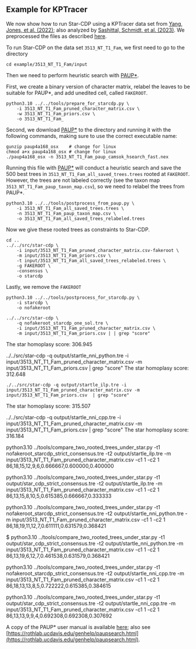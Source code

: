 Example for KPTracer
--------------------

We now show how to run Star-CDP using a KPTracer data set from [Yang, Jones, et al. (2022)](https://doi.org/10.1016/j.cell.2022.04.015); also analyzed by [Sashittal, Schmidt, et al. (2023)](https://doi.org/10.1016/j.cels.2023.11.005). We preprocessed the files as described [here](README_dataprep.md).


To run Star-CDP on the data set `3513_NT_T1_Fam`, we first need to go to the directory
```
cd example/3513_NT_T1_Fam/input
```

Then we need to perform heuristic search with [PAUP*](https://paup.phylosolutions.com). 

First, we create a binary version of character matrix, relabel the leaves to be suitable for PAUP*, and add unedited cell, called `FAKEROOT`.
```
python3.10 ../../tools/prepare_for_starcdp.py \
    -i 3513_NT_T1_Fam_pruned_character_matrix.csv \
    -w 3513_NT_T1_Fam_priors.csv \
    -o 3513_NT_T1_Fam_
```

Second, we download [PAUP*](https://paup.phylosolutions.com) to the directory and running it with the following commands, making sure to use the correct executable name:
```
gunzip paup4a168_osx    # change for linux
chmod a+x paup4a168_osx # change for linux
./paup4a168_osx -n 3513_NT_T1_Fam_paup_camsok_hsearch_fast.nex
```

Running this file with [PAUP*](https://paup.phylosolutions.com) will conduct a heuristic search and save the 500 best trees in `3513_NT_T1_Fam_all_saved_trees.trees` rooted at `FAKEROOT`. However, the trees are not labeled correctly (see the taxon map `3513_NT_T1_Fam_paup_taxon_map.csv`), so we need to relabel the trees from PAUP*.
```
python3.10 ../../tools/postprocess_from_paup.py \
    -i 3513_NT_T1_Fam_all_saved_trees.trees \
    -n 3513_NT_T1_Fam_paup_taxon_map.csv \
    -o 3513_NT_T1_Fam_all_saved_trees_relabeled.trees
```

Now we give these rooted trees as constraints to Star-CDP.
```
cd ..
../../src/star-cdp \
    -i input/3513_NT_T1_Fam_pruned_character_matrix.csv-fakeroot \
    -m input/3513_NT_T1_Fam_priors.csv \
    -t input/3513_NT_T1_Fam_all_saved_trees_relabeled.trees \
    -g FAKEROOT \
    -consensus \
    -o starcdp
```

Lastly, we remove the `FAKEROOT`

```
python3.10 ../../tools/postprocess_for_starcdp.py \
    -i starcdp \
    -o nofakeroot
```


```
../../src/star-cdp \
    -q nofakeroot_starcdp_one_sol.tre \
    -i input/3513_NT_T1_Fam_pruned_character_matrix.csv \
    -m input/3513_NT_T1_Fam_priors.csv | | grep "score"
```
The star homoplasy  score: 306.945

../../src/star-cdp -q output/startle_nni_python.tre -i input/3513_NT_T1_Fam_pruned_character_matrix.csv -m input/3513_NT_T1_Fam_priors.csv  | grep "score"
The star homoplasy  score: 312.648

```
./../src/star-cdp -q output/startle_ilp.tre -i input/3513_NT_T1_Fam_pruned_character_matrix.csv -m input/3513_NT_T1_Fam_priors.csv  | grep "score"
```
The star homoplasy  score: 315.507

../../src/star-cdp -q output/startle_nni_cpp.tre -i input/3513_NT_T1_Fam_pruned_character_matrix.csv -m input/3513_NT_T1_Fam_priors.csv  | grep "score"
The star homoplasy  score: 316.184


python3.10 ../tools/compare_two_rooted_trees_under_star.py -t1 nofakeroot_starcdp_strict_consensus.tre -t2 output/startle_ilp.tre -m input/3513_NT_T1_Fam_pruned_character_matrix.csv  -c1 1 -c2 1
86,18,15,12,9,6,0.666667,0.600000,0.400000

python3.10 ../tools/compare_two_rooted_trees_under_star.py -t1 output/star_cdp_strict_consensus.tre -t2 output/startle_ilp.tre -m input/3513_NT_T1_Fam_pruned_character_matrix.csv  -c1 1 -c2 1
86,13,15,8,10,5,0.615385,0.666667,0.333333

python3.10 ../tools/compare_two_rooted_trees_under_star.py -t1 nofakeroot_starcdp_strict_consensus.tre -t2 output/startle_nni_python.tre -m input/3513_NT_T1_Fam_pruned_character_matrix.csv  -c1 1 -c2 1
86,18,19,11,12,7,0.611111,0.631579,0.368421

$ python3.10 ../tools/compare_two_rooted_trees_under_star.py -t1 output/star_cdp_strict_consensus.tre -t2 output/startle_nni_python.tre -m input/3513_NT_T1_Fam_pruned_character_matrix.csv  -c1 1 -c2 1
86,13,19,6,12,7,0.461538,0.631579,0.368421

python3.10 ../tools/compare_two_rooted_trees_under_star.py -t1 nofakeroot_starcdp_strict_consensus.tre -t2 output/startle_nni_cpp.tre -m input/3513_NT_T1_Fam_pruned_character_matrix.csv  -c1 1 -c2 1
86,18,13,13,8,5,0.722222,0.615385,0.384615

python3.10 ../tools/compare_two_rooted_trees_under_star.py -t1 output/star_cdp_strict_consensus.tre -t2 output/startle_nni_cpp.tre -m input/3513_NT_T1_Fam_pruned_character_matrix.csv  -c1 1 -c2 1
86,13,13,9,9,4,0.692308,0.692308,0.307692


A copy of the PAUP* user manual is available [here](https://phylosolutions.com/paup-documentation/paupmanual.pdf); also see [https://rothlab.ucdavis.edu/genhelp/paupsearch.html](https://rothlab.ucdavis.edu/genhelp/paupsearch.html).


